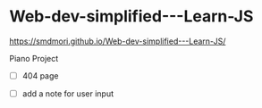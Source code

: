 # Web-dev-simplified---Learn-JS
https://smdmori.github.io/Web-dev-simplified---Learn-JS/


Piano Project
  - [ ] 404 page
  - [ ] add a note for user input
  
